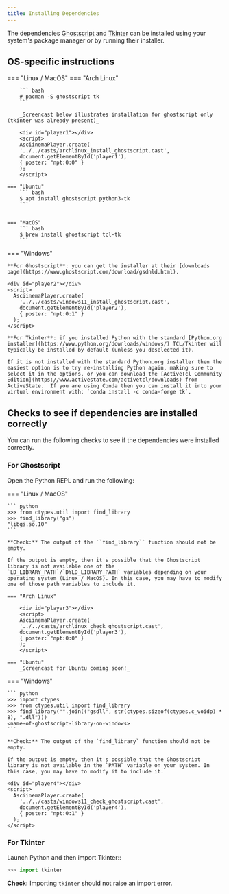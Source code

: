 ```yaml
---
title: Installing Dependencies
---
```

<script src="../../js/asciinema-player.min.js"></script>
<link rel="stylesheet" type="text/css" href="../../css/asciinema-player.css" />

The dependencies [Ghostscript](https://www.ghostscript.com) and [Tkinter](https://wiki.python.org/moin/TkInter) can be installed using your system's package manager or by running their installer.

## OS-specific instructions

=== "Linux / MacOS"
	=== "Arch Linux"

		``` bash
		# pacman -S ghostscript tk
		```

		_Screencast below illustrates installation for ghostscript only (tkinter was already present)_

		<div id="player1"></div>
		<script>
		AsciinemaPlayer.create(
		'../../casts/archlinux_install_ghostscript.cast',
		document.getElementById('player1'),
		{ poster: "npt:0:0" }
		);
		</script>

	=== "Ubuntu"
		``` bash
		$ apt install ghostscript python3-tk
		```


	=== "MacOS"
		``` bash
		$ brew install ghostscript tcl-tk
		```

=== "Windows"

	**For Ghostscript**: you can get the installer at their [downloads page](https://www.ghostscript.com/download/gsdnld.html).

    <div id="player2"></div>
    <script>
      AsciinemaPlayer.create(
        '../../casts/windows11_install_ghostscript.cast',
        document.getElementById('player2'),
        { poster: "npt:0:1" }
      );
    </script>

	**For Tkinter**: if you installed Python with the standard [Python.org installer](https://www.python.org/downloads/windows/) TCL/Tkinter will typically be installed by default (unless you deselected it).

	If it is not installed with the standard Python.org installer then the easiest option is to try re-installing Python again, making sure to select it in the options, or you can download the [ActiveTcl Community Edition](https://www.activestate.com/activetcl/downloads) from ActiveState.  If you are using Conda then you can install it into your virtual environment with: `conda install -c conda-forge tk`.

## Checks to see if dependencies are installed correctly

You can run the following checks to see if the dependencies were installed correctly.

### For Ghostscript

Open the Python REPL and run the following:

=== "Linux / MacOS"

	``` python
	>>> from ctypes.util import find_library
	>>> find_library("gs")
	"libgs.so.10"
	```

	**Check:** The output of the ``find_library`` function should not be empty.

	If the output is empty, then it's possible that the Ghostscript library is not available one of the `LD_LIBRARY_PATH`/`DYLD_LIBRARY_PATH` variables depending on your operating system (Linux / MacOS). In this case, you may have to modify one of those path variables to include it.

	=== "Arch Linux"

		<div id="player3"></div>
		<script>
		AsciinemaPlayer.create(
		'../../casts/archlinux_check_ghostscript.cast',
		document.getElementById('player3'),
		{ poster: "npt:0:0" }
		);
		</script>

	=== "Ubuntu"
		_Screencast for Ubuntu coming soon!_

=== "Windows"

	``` python
	>>> import ctypes
	>>> from ctypes.util import find_library
	>>> find_library("".join(("gsdll", str(ctypes.sizeof(ctypes.c_voidp) * 8), ".dll")))
	<name-of-ghostscript-library-on-windows>
	```

	**Check:** The output of the `find_library` function should not be empty.

	If the output is empty, then it's possible that the Ghostscript library is not available in the `PATH` variable on your system. In this case, you may have to modify it to include it.

    <div id="player4"></div>
    <script>
      AsciinemaPlayer.create(
        '../../casts/windows11_check_ghostscript.cast',
        document.getElementById('player4'),
        { poster: "npt:0:1" }
      );
    </script>

### For Tkinter

Launch Python and then import Tkinter::

``` python
>>> import tkinter
```

**Check:** Importing ``tkinter`` should not raise an import error.
